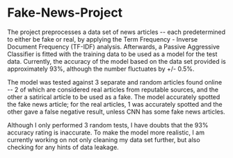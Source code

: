 # Fake-News-Project

The project preprocesses a data set of news articles -- each predetermined to either be fake or real, by applying the Term Frequency - Inverse Document Frequency (TF-IDF) analysis. Afterwards, a Passive Aggressive Classifier is fitted with the training data to be used as a model for the test data. Currently, the accuracy of the model based on the data set provided is approximately 93%, although the number fluctuates by +/- 0.5%. 

The model was tested against 3 separate and random articles found online -- 2 of which are considered real articles from reputable sources, and the other a satirical article to be used as a fake. The model accurately spotted the fake news article; for the real articles, 1 was accurately spotted and the other gave a false negative result, unless CNN has some fake news articles.  

Although I only performed 3 random tests, I have doubts that the 93% accuracy rating is inaccurate. To make the model more realistic, I am currently working on not only cleaning my data set further, but also checking for any hints of data leakage.
